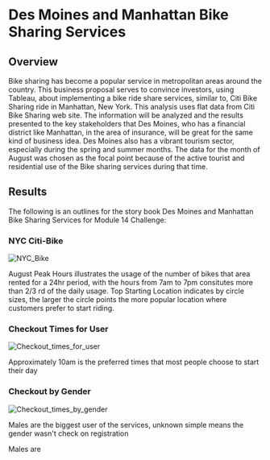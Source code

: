 # Des Moines and Manhattan Bike Sharing Services

## Overview
Bike sharing has become a popular service in metropolitan areas around the country. This business proposal serves to convince investors, using Tableau, about implementing a bike ride share services, similar to, Citi Bike Sharing ride in Manhattan, New York.  This analysis uses flat data from Citi Bike Sharing web site. The information will be analyzed and the results presented to the key stakeholders that Des Moines, who has a financial district like Manhattan, in the area of insurance, will be great for the same kind of business idea. Des Moines also has a vibrant tourism sector, especially during the spring and summer months. The data for the month of August was chosen as the focal point because of the active tourist and residential use of the Bike sharing services during that time. 

## Results
The following is an outlines for the story book Des Moines and Manhattan Bike Sharing Services for Module 14 Challenge:

### NYC Citi-Bike
![NYC_Bike](https://user-images.githubusercontent.com/78861458/119277233-72585680-bbec-11eb-92d6-d78bc10708bb.png)

August Peak Hours illustrates the usage of the number of bikes that area rented for a 24hr period, with the hours from 7am to 7pm consitutes more than 2/3 rd of the daily usage.
Top Starting Location indicates by circle sizes, the larger the circle points the more popular location where customers prefer to start riding.

### Checkout Times for User
![Checkout_times_for_user](https://user-images.githubusercontent.com/78861458/119277682-0e835d00-bbef-11eb-8a3f-e1150d9a620e.png)

Approximately 10am is the preferred times that most people choose to start their day

### Checkout by Gender
![Checkout_times_by_gender](https://user-images.githubusercontent.com/78861458/119278255-198bbc80-bbf2-11eb-89a2-4ea6f997f937.png)

Males are the biggest user of the services, unknown simple means the gender wasn't check on registration



Males are 
